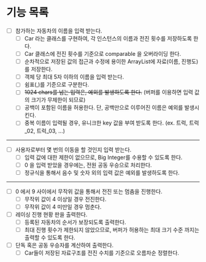 # 기능 목록
- [ ] 참가하는 자동차의 이름을 입력 받는다.
    - [ ] Car 라는 클래스를 구현하여, 각 인스턴스의 이름과 전진 횟수를 저장하도록 한다.
    - [ ] Car 클래스에 전진 횟수를 기준으로 comparable 을 오버라이딩 한다.
    - [ ] 순차적으로 저장된 값의 접근과 수정에 용이한 ArrayList에 자료(이름, 진행도)를 저장한다. 
    - [ ] 객체 당 최대 5자 이하의 이름을 입력 받는다.
    - [ ] 쉼표(,)를 기준으로 구분한다.
    - [ ] ~~1024 chars를 넘는 입력은, 예외를 발생하도록 한다.~~ (버퍼를 이용하면 입력 값의 크기가 무제한이 되므로)
    - [ ] 공백이 포함된 이름을 허용한다. 단, 공백만으로 이루어진 이름은 예외를 발생시킨다.
    - [ ] 중복 이름이 입력될 경우, 유니크한 key 값을 부여 받도록 한다. (ex. 트럭, 트럭_02, 트럭_03, ...)
---
- [ ] 사용자로부터 몇 번의 이동을 할 것인지 입력 받는다.
    - [ ] 입력 값에 대한 제한이 없으므로, Big Integer를 수용할 수 있도록 한다.
    - [ ] 0 을 입력 받았을 경우에는, 전원 공동 우승으로 처리한다.
    - [ ] 정규식을 통해서 음수 및 숫자 외의 입력 값은 예외를 발생하도록 한다.
---
- [ ] 0 에서 9 사이에서 무작위 값을 통해서 전진 또는 멈춤을 진행한다.
    - [ ] 무작위 값이 4 이상일 경우 전진한다.
    - [ ] 무작위 값이 4 미만일 경우 멈춘다.
- [ ] 레이싱 진행 현황 판을 출력한다.
    - [ ] 등록된 자동차의 순서가 보장되도록 출력한다.
    - [ ] 최대 진행 횟수가 제한되지 않았으므로, 버퍼가 허용하는 최대 크기 수준 까지는 출력할 수 있도록 한다.
- [ ] 단독 혹은 공동 우승자를 계산하여 출력한다.
    - [ ] Car들이 저장된 자료구조를 전진 수치를 기준으로 오름차순 정렬한다.